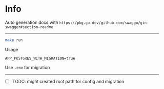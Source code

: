 # Info

Auto generation docs with `https://pkg.go.dev/github.com/swaggo/gin-swagger#section-readme`

---
```sh
make run
```
Usage

```Copy
APP_POSTGRES_WITH_MIGRATION=true
```
Use `.env` for migration

---
- [ ] TODO: might created root path for config and migration
